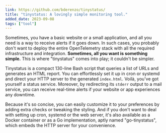 ```yaml
---
link: https://github.com/bderenzo/tinystatus/
title: "tinystatus: A lovingly simple monitoring tool."
added_date: 2023-09-08
tags: ["tool"]
---
```

Sometimes, you have a basic website or a small application, and all you need is a way to receive alerts if it goes down. In such cases, you probably don't want to deploy the entire OpenTelemetry stack with all the required infrastructure and integration. **Sometimes, all you want is something simple.** This is where "tinystatus" comes into play; it couldn't be simpler.

Tinystatus is a compact 130-line Bash script that queries a list of URLs and generates an HTML report. You can effortlessly set it up in cron or systemd and direct your HTTP server to the generated `index.html`. Voilà, you've got yourself a status service. Moreover, by redirecting its `stderr` output to a mail service, you can receive real-time alerts if your website or app experiences any downtime.

Because it's so concise, you can easily customize it to your preferences by adding extra checks or tweaking the styling. And if you don't want to deal with setting up cron, systemd or the web server, it's also available as a Docker container or as a Go implementation, aptly named "go-tinystatus", which embeds the HTTP server for your convenience.
